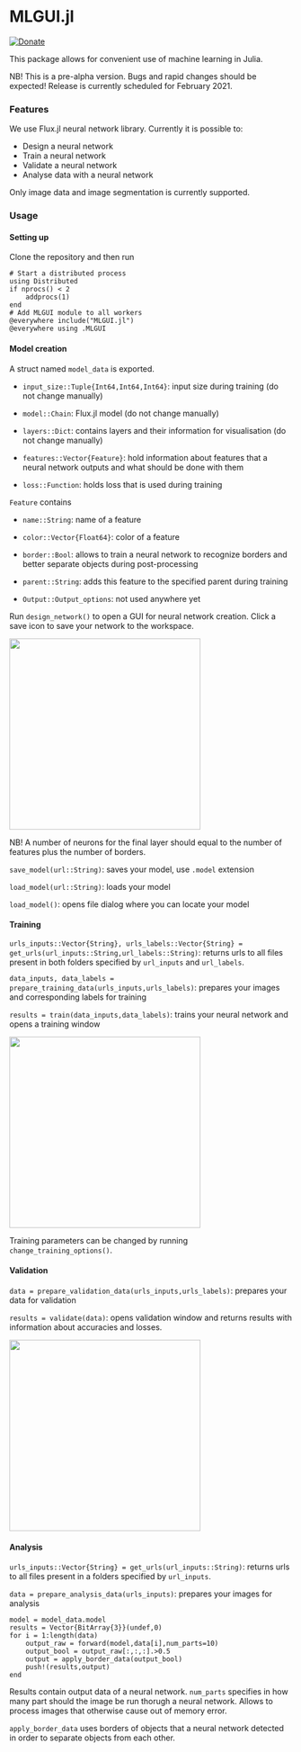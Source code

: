 # MLGUI.jl
[![Donate](https://img.shields.io/badge/Donate-PayPal-blue.svg)](https://www.paypal.com/donate/?hosted_button_id=EJ2J3BVKYPJPY)

This package allows for convenient use of machine learning in Julia.

NB! This is a pre-alpha version. Bugs and rapid changes should be expected! Release is currently scheduled for February 2021. 

### Features
We use Flux.jl neural network library. Currently it is possible to:
  - Design a neural network
  - Train a neural network
  - Validate a neural network
  - Analyse data with a neural network
  
Only image data and image segmentation is currently supported.

### Usage 

#### Setting up
Clone the repository and then run
```
# Start a distributed process
using Distributed
if nprocs() < 2
    addprocs(1)
end
# Add MLGUI module to all workers
@everywhere include("MLGUI.jl")
@everywhere using .MLGUI

```
#### Model creation
A struct named ```model_data``` is exported.

- ```input_size::Tuple{Int64,Int64,Int64}```: input size during training (do not change manually)

- ```model::Chain```: Flux.jl model (do not change manually)

- ```layers::Dict```: contains layers and their information for visualisation (do not change manually)

- ```features::Vector{Feature}```: hold information about features that a neural network outputs and what should be done with them

- ```loss::Function```: holds loss that is used during training


```Feature``` contains

- ```name::String```: name of a feature

- ```color::Vector{Float64}```: color of a feature

- ```border::Bool```: allows to train a neural network to recognize borders and better separate objects during post-processing

- ```parent::String```: adds this feature to the specified parent during training

- ```Output::Output_options```: not used anywhere yet

Run ```design_network()``` to open a GUI for neural network creation. Click a save icon to save your network to the workspace.

<img  src="docs/screenshots/design.png" height = 340em>

NB! A number of neurons for the final layer should equal to the number of features plus the number of borders.

```save_model(url::String)```: saves your model, use ```.model``` extension

```load_model(url::String)```: loads your model

```load_model()```: opens file dialog where you can locate your model

#### Training

```urls_inputs::Vector{String}, urls_labels::Vector{String} = get_urls(url_inputs::String,url_labels::String)```: 
returns urls to all files present in both folders specified by ```url_inputs``` and ```url_labels```.

```data_inputs, data_labels = prepare_training_data(urls_inputs,urls_labels)```: prepares your images and corresponding labels for training

```results = train(data_inputs,data_labels)```: trains your neural network and opens a training window

<img  src="docs/screenshots/training.png" height = 340em>

Training parameters can be changed by running ```change_training_options()```.

#### Validation

```data = prepare_validation_data(urls_inputs,urls_labels)```: prepares your data for validation

```results = validate(data)```: opens validation window and returns results with information about accuracies and losses.

<img  src="docs/screenshots/validation.png" height = 340em>

#### Analysis

```urls_inputs::Vector{String} = get_urls(url_inputs::String)```: 
returns urls to all files present in a folders specified by ```url_inputs```.

```data = prepare_analysis_data(urls_inputs)```: prepares your images for analysis

```
model = model_data.model
results = Vector{BitArray{3}}(undef,0)
for i = 1:length(data)
    output_raw = forward(model,data[i],num_parts=10)
    output_bool = output_raw[:,:,:].>0.5
    output = apply_border_data(output_bool)
    push!(results,output)
end
```
Results contain output data of a neural network. ```num_parts``` specifies in how many part should the image be run thorugh a neural network. 
Allows to process images that otherwise cause out of memory error.

```apply_border_data``` uses borders of objects that a neural network detected in order to separate objects from each other.


